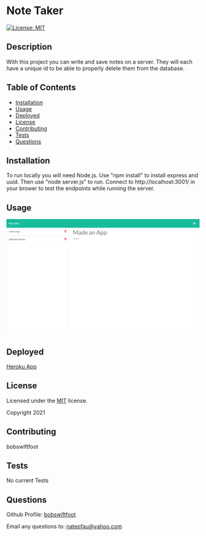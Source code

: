 # Note Taker
  [![License: MIT](https://img.shields.io/badge/License-MIT-yellow.svg)](https://opensource.org/licenses/MIT)

  ## Description
  With this project you can write and save notes on a server. They will each have a unique id to be able to properly delete them from the database. 

  
  ## Table of Contents
  * [Installation](#installation)
  * [Usage](#usage)
  * [Deployed](#deployed)
  * [License](#license)
  * [Contributing](#contributing)
  * [Tests](#tests)
  * [Questions](#questions)
  

  ## Installation
  To run locally you will need Node.js. Use "npm install" to install express and uuid. Then use "node server.js" to run. Connect to http://localhost:3001/ in your brower to test the endpoints while running the server.

  ## Usage
  ![Screenshot](public/assets/screenshots/full-page-screenshot.png)
  
  ## Deployed
  [Heroku App](https://bobswiftfoot-note-taker.herokuapp.com/)
  
  ## License
  Licensed under the [MIT](https://opensource.org/licenses/MIT) license. 

  Copyright 2021
  
  ## Contributing
  bobswiftfoot

  ## Tests
  No current Tests

  ## Questions
  Github Profile: [bobswiftfoot](https://github.com/bobswiftfoot)

  Email any questions to: [natepfau@yahoo.com](mailto:natepfau@yahoo.com)
  
